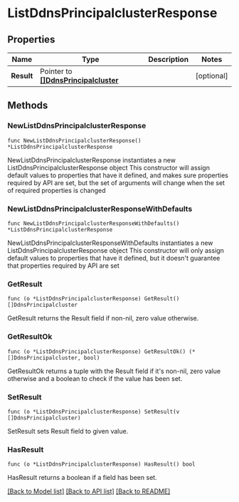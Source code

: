 # ListDdnsPrincipalclusterResponse

## Properties

Name | Type | Description | Notes
------------ | ------------- | ------------- | -------------
**Result** | Pointer to [**[]DdnsPrincipalcluster**](DdnsPrincipalcluster.md) |  | [optional] 

## Methods

### NewListDdnsPrincipalclusterResponse

`func NewListDdnsPrincipalclusterResponse() *ListDdnsPrincipalclusterResponse`

NewListDdnsPrincipalclusterResponse instantiates a new ListDdnsPrincipalclusterResponse object
This constructor will assign default values to properties that have it defined,
and makes sure properties required by API are set, but the set of arguments
will change when the set of required properties is changed

### NewListDdnsPrincipalclusterResponseWithDefaults

`func NewListDdnsPrincipalclusterResponseWithDefaults() *ListDdnsPrincipalclusterResponse`

NewListDdnsPrincipalclusterResponseWithDefaults instantiates a new ListDdnsPrincipalclusterResponse object
This constructor will only assign default values to properties that have it defined,
but it doesn't guarantee that properties required by API are set

### GetResult

`func (o *ListDdnsPrincipalclusterResponse) GetResult() []DdnsPrincipalcluster`

GetResult returns the Result field if non-nil, zero value otherwise.

### GetResultOk

`func (o *ListDdnsPrincipalclusterResponse) GetResultOk() (*[]DdnsPrincipalcluster, bool)`

GetResultOk returns a tuple with the Result field if it's non-nil, zero value otherwise
and a boolean to check if the value has been set.

### SetResult

`func (o *ListDdnsPrincipalclusterResponse) SetResult(v []DdnsPrincipalcluster)`

SetResult sets Result field to given value.

### HasResult

`func (o *ListDdnsPrincipalclusterResponse) HasResult() bool`

HasResult returns a boolean if a field has been set.


[[Back to Model list]](../README.md#documentation-for-models) [[Back to API list]](../README.md#documentation-for-api-endpoints) [[Back to README]](../README.md)


